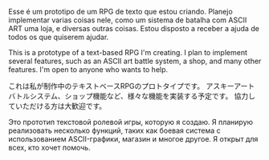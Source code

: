 Esse é um prototipo de um RPG de texto que estou criando.
Planejo implementar varias coisas nele, como um sistema de batalha com ASCII ART uma loja, e diversas outras coisas. 
Estou disposto a receber a ajuda de todos os que quiserem ajudar. 

This is a prototype of a text-based RPG I'm creating.
I plan to implement several features, such as an ASCII art battle system, a shop, and many other features.
I'm open to anyone who wants to help.

これは私が制作中のテキストベースRPGのプロトタイプです。
アスキーアートバトルシステム、ショップ機能など、様々な機能を実装する予定です。
協力していただける方は大歓迎です。

Это прототип текстовой ролевой игры, которую я создаю.
Я планирую реализовать несколько функций, таких как боевая система с использованием ASCII-графики, магазин и многое другое.
Я открыт для всех, кто хочет помочь.
